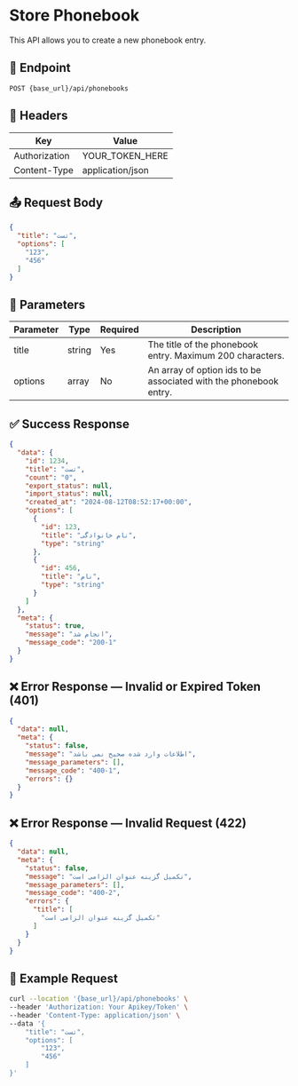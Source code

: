 # Store Phonebook
This API allows you to create a new phonebook entry.

## 📍 Endpoint

```
POST {base_url}/api/phonebooks
```

## 🧾 Headers

| Key | Value |
| --- | ----- |
| Authorization | YOUR_TOKEN_HERE |
| Content-Type | application/json |

## 📤 Request Body

```json
{
  "title": "تست",
  "options": [
    "123",
    "456"
  ]
}
```

## 📝 Parameters

| Parameter | Type | Required | Description                                                       |
| --------- | ---- |----------|-------------------------------------------------------------------|
| title     | string | Yes      | The title of the phonebook entry. Maximum 200 characters.         |
| options   | array  | No       | An array of option ids to be associated with the phonebook entry. |


## ✅ Success Response

```json
{
  "data": {
    "id": 1234,
    "title": "تست",
    "count": "0",
    "export_status": null,
    "import_status": null,
    "created_at": "2024-08-12T08:52:17+00:00",
    "options": [
      {
        "id": 123,
        "title": "نام خانوادگی",
        "type": "string"
      },
      {
        "id": 456,
        "title": "نام",
        "type": "string"
      }
    ]
  },
  "meta": {
    "status": true,
    "message": "انجام شد",
    "message_code": "200-1"
  }
}
```

## ❌ Error Response — Invalid or Expired Token (401)

```json
{
  "data": null,
  "meta": {
    "status": false,
    "message": "اطلاعات وارد شده صحیح نمی باشد",
    "message_parameters": [],
    "message_code": "400-1",
    "errors": {}
  }
}
```

## ❌ Error Response — Invalid Request (422)

```json
{
  "data": null,
  "meta": {
    "status": false,
    "message": "تکمیل گزینه عنوان الزامی است",
    "message_parameters": [],
    "message_code": "400-2",
    "errors": {
      "title": [
        "تکمیل گزینه عنوان الزامی است"
      ]
    }
  }
}
```

## 🧪 Example Request

```bash
curl --location '{base_url}/api/phonebooks' \
--header 'Authorization: Your Apikey/Token' \
--header 'Content-Type: application/json' \
--data '{
    "title": "تست",
    "options": [
        "123",
        "456"
    ]
}'
```

